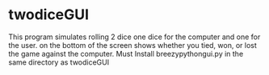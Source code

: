 # twodiceGUI
This program simulates rolling 2 dice one dice for the computer and one for the user. on the bottom of the screen shows whether you tied, won, or lost the game against the computer. Must Install breezypythongui.py in the same directory as twodiceGUI

